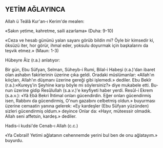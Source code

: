 ## YETİM AĞLAYINCA

Allah ü Teâlâ Kur'an-ı Kerim'de mealen:

«Sakın yetime, kahretme, saili azarlama» (Duha: 9-10)

«Ceza ve hesab gününü yalan sayanı görüb bildin mi? Öyle bir kimsedir ki, öksüzü iter, hor görür, ihmal eder, yoksulu doyurmak için başkalarını da teşvik etmez.» (Maun: 1-3)

Hübeyre Âiz (r.a.) anlatıyor:

Bir gün, Ebu Süfyan, Selman, Süheyb-i Rumi, Bilal-i Habeşi (r.a.)'dan ibaret olan as­habın fakirlerinin üzerine çıka geldi. Oradaki müslümanlar: «Allah'ın kılıçları, Allah'ın düş­manı üzerine gereği gibi işlemedi.» dediler. Ebu Bekîr (r.a.):«Kureyş'in Şeyhine karşı böyle mi söylersiniz?» diye mukabele etti. Bu­nun üzerine gidip Resûlullah (s.a.v.)'e keyfiyeti haber yerdi. Resûl-i Ekrem (s.a.v.): «Yâ Ebâ Bekri İhtimal onları gücendirdin. Eğer onları gücendirmiş isen, Rabbını da gücendirmiş, O'nun gazabını celbetmiş oldun.» buyurması üzerine cemaatin yanına gelerek: «Ey kardeşler (Ebu Süfyan yüzünden) sizleri gücendir­miş oldum.» deyince Onlar da: «Hayır, müte­essir olmadık. Allah seni affetsin, kardeş.» dediler.

Hadis-i kudsi'de Cenab-ı Allah (c.c.)

«Ya Cebrail! Yetimi ağlatanın cehennem­de yerini bul ben de onu ağlatayım.» buyurdu.
